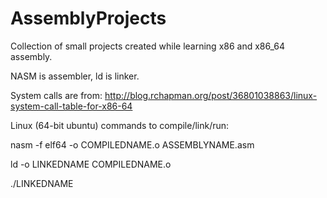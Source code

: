 AssemblyProjects
================

Collection of small projects created while learning x86 and x86_64 assembly.

NASM is assembler, ld is linker.

System calls are from:
http://blog.rchapman.org/post/36801038863/linux-system-call-table-for-x86-64

Linux (64-bit ubuntu) commands to compile/link/run:

nasm -f elf64	-o COMPILEDNAME.o 	ASSEMBLYNAME.asm

ld -o LINKEDNAME	COMPILEDNAME.o

./LINKEDNAME
